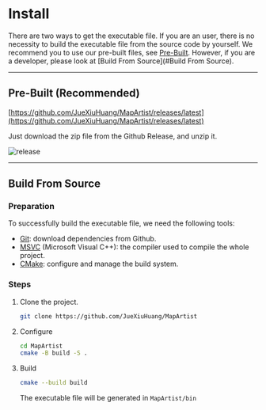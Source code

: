 # Install

There are two ways to get the executable file. If you are an user, there is no necessity to build the executable file from the source code by yourself. We recommend you to use our pre-built files, see [Pre-Built](#Pre-Built). However, if you are a developer, please look at [Build From Source](#Build From Source).

---

## Pre-Built (Recommended)

[https://github.com/JueXiuHuang/MapArtist/releases/latest](https://github.com/JueXiuHuang/MapArtist/releases/latest)

Just download the zip file from the Github Release, and unzip it.

![release](site:images/release.png)

---

## Build From Source

### Preparation

To successfully build the executable file, we need the following tools:

- [Git](https://git-scm.com/): download dependencies from Github.
- [MSVC](https://visualstudio.microsoft.com/downloads/) (Microsoft Visual C++): the compiler used to compile the whole project.
- [CMake](https://cmake.org/): configure and manage the build system.

### Steps

1. Clone the project.

    ``` bash
    git clone https://github.com/JueXiuHuang/MapArtist
    ```

2. Configure

    ``` bash
    cd MapArtist
    cmake -B build -S .
    ```

3. Build

    ``` bash
    cmake --build build
    ```

    The executable file will be generated in `MapArtist/bin`
